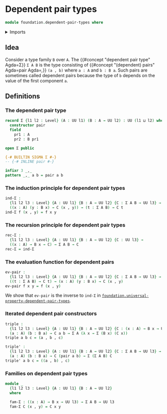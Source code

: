 # Dependent pair types

```agda
module foundation.dependent-pair-types where
```

<details><summary>Imports</summary>

```agda
open import foundation.universe-levels
```

</details>

## Idea

Consider a type family `B` over `A`. The
{{#concept "dependent pair type" Agda=Σ}} `Σ A B` is the type consisting of
{{#concept "(dependent) pairs" Agda=pair Agda=_,_}} `(a , b)` where `a : A` and
`b : B a`. Such pairs are sometimes called dependent pairs because the type of
`b` depends on the value of the first component `a`.

## Definitions

### The dependent pair type

```agda
record Σ {l1 l2 : Level} (A : UU l1) (B : A → UU l2) : UU (l1 ⊔ l2) where
  constructor pair
  field
    pr1 : A
    pr2 : B pr1

open Σ public

{-# BUILTIN SIGMA Σ #-}
-- {-# INLINE pair #-}

infixr 3 _,_
pattern _,_ a b = pair a b
```

### The induction principle for dependent pair types

```agda
ind-Σ :
  {l1 l2 l3 : Level} {A : UU l1} {B : A → UU l2} {C : Σ A B → UU l3} →
  ((x : A) (y : B x) → C (x , y)) → (t : Σ A B) → C t
ind-Σ f (x , y) = f x y
```

### The recursion principle for dependent pair types

```agda
rec-Σ :
  {l1 l2 l3 : Level} {A : UU l1} {B : A → UU l2} {C : UU l3} →
  ((x : A) → B x → C) → Σ A B → C
rec-Σ = ind-Σ
```

### The evaluation function for dependent pairs

```agda
ev-pair :
  {l1 l2 l3 : Level} {A : UU l1} {B : A → UU l2} {C : Σ A B → UU l3} →
  ((t : Σ A B) → C t) → (x : A) (y : B x) → C (x , y)
ev-pair f x y = f (x , y)
```

We show that `ev-pair` is the inverse to `ind-Σ` in
[`foundation.universal-property-dependent-pair-types`](foundation.universal-property-dependent-pair-types.md).

### Iterated dependent pair constructors

```agda
triple :
  {l1 l2 l3 : Level} {A : UU l1} {B : A → UU l2} {C : (x : A) → B x → UU l3} →
  (a : A) (b : B a) → C a b → Σ A (λ x → Σ (B x) (C x))
triple a b c = (a , b , c)

triple' :
  {l1 l2 l3 : Level} {A : UU l1} {B : A → UU l2} {C : Σ A B → UU l3} →
  (a : A) (b : B a) → C (pair a b) → Σ (Σ A B) C
triple' a b c = ((a , b) , c)
```

### Families on dependent pair types

```agda
module _
  {l1 l2 l3 : Level} {A : UU l1} {B : A → UU l2}
  where

  fam-Σ : ((x : A) → B x → UU l3) → Σ A B → UU l3
  fam-Σ C (x , y) = C x y
```
